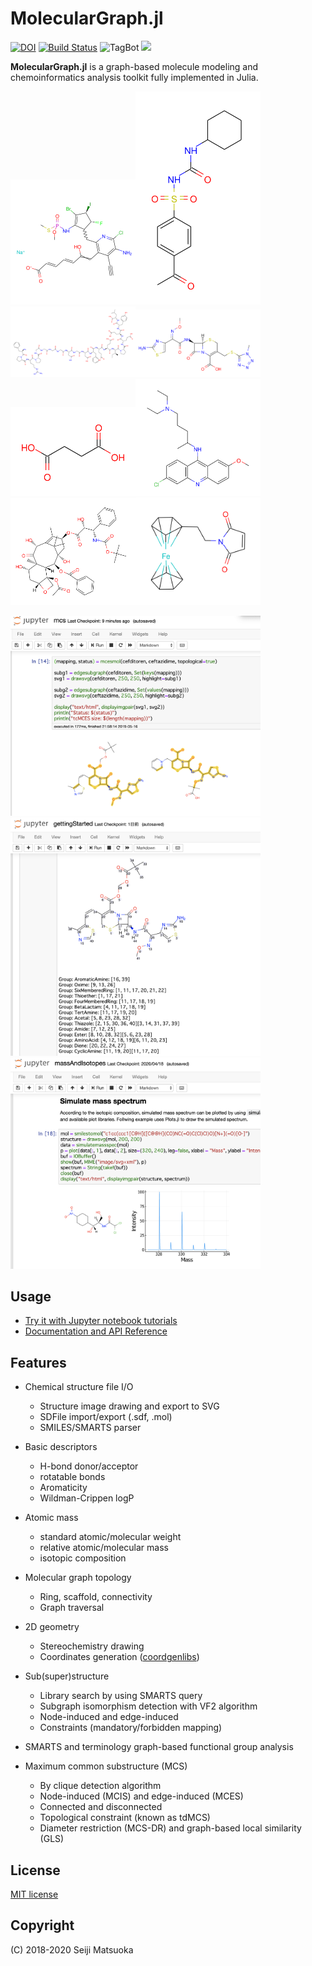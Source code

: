 
MolecularGraph.jl
===================================================

[![DOI](https://zenodo.org/badge/151080560.svg)](https://zenodo.org/badge/latestdoi/151080560)
[![Build Status](https://travis-ci.org/mojaie/MolecularGraph.jl.svg?branch=master)](https://travis-ci.org/mojaie/MolecularGraph.jl)
![TagBot](https://github.com/mojaie/MolecularGraph.jl/workflows/TagBot/badge.svg)
[![](https://img.shields.io/badge/docs-dev-blue.svg)](https://mojaie.github.io/MolecularGraph.jl/dev)


**MolecularGraph.jl** is a graph-based molecule modeling and chemoinformatics analysis toolkit fully implemented in Julia.


<img src="./assets/image/demo.svg" width="200"/><img src="./assets/image/Acetohexamide.svg" width="200"/><img src="./assets/image/Bivalirudin.svg" width="200"/><img src="./assets/image/Cefmenoxime.svg" width="200"/><img src="./assets/image/Succinic acid.svg" width="200"/><img src="./assets/image/Quinacrine.svg" width="200"/><img src="./assets/image/Docetaxel.svg" width="200"/><img src="./assets/image/FerrocenylethylMaleimide.svg" width="200"/>

<img src="./assets/image/mcsdemo.png" width="400"/><img src="./assets/image/funcgroupdemo.png" width="400"/><img src="./assets/image/massspecdemo.png" width="400"/>



## Usage

- [Try it with Jupyter notebook tutorials](https://github.com/mojaie/MolecularGraph.jl_notebook)
- [Documentation and API Reference](https://mojaie.github.io/MolecularGraph.jl/dev)


## Features

- Chemical structure file I/O
  - Structure image drawing and export to SVG
  - SDFile import/export (.sdf, .mol)
  - SMILES/SMARTS parser

- Basic descriptors
  - H-bond donor/acceptor
  - rotatable bonds
  - Aromaticity
  - Wildman-Crippen logP

- Atomic mass
  - standard atomic/molecular weight
  - relative atomic/molecular mass
  - isotopic composition

- Molecular graph topology
  - Ring, scaffold, connectivity
  - Graph traversal

- 2D geometry
  - Stereochemistry drawing
  - Coordinates generation ([coordgenlibs](https://github.com/schrodinger/coordgenlibs))

- Sub(super)structure
  - Library search by using SMARTS query
  - Subgraph isomorphism detection with VF2 algorithm
  - Node-induced and edge-induced
  - Constraints (mandatory/forbidden mapping)

- SMARTS and terminology graph-based functional group analysis

- Maximum common substructure (MCS)
  - By clique detection algorithm
  - Node-induced (MCIS) and edge-induced (MCES)
  - Connected and disconnected
  - Topological constraint (known as tdMCS)
  - Diameter restriction (MCS-DR) and graph-based local similarity (GLS)


## License

[MIT license](http://opensource.org/licenses/MIT)


## Copyright

(C) 2018-2020 Seiji Matsuoka
